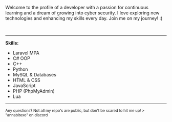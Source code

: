 Welcome to the profile of a developer with a passion for continuous learning and a dream of growing into cyber security. I love exploring new technologies and enhancing my skills every day. Join me on my journey! :)






<br>

----------------------------------------

**Skills:**
- Laravel MPA
- C# OOP
- C++
- Python
- MySQL & Databases
- HTML & CSS
- JavaScript
- PHP (PhpMyAdmin)
- Lua

----------------------------------------

<sub> 
Any questions? Not all my repo's are public, but don't be scared to hit me up! 
> "annabitexo" on discord
</sub>

